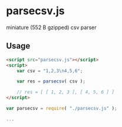 # parsecsv.js

miniature (552 B gzipped) csv parser

## Usage

```html
<script src="parsecsv.js"></script>
<script>
	var csv = "1,2,3\n4,5,6";

	var res = parsecsv( csv );

	// res = [ [ 1, 2, 3 ], [ 4, 5, 6 ] ]
</script>
```

```js
var parsecsv = require( "./parsecsv.js" );

...
```
